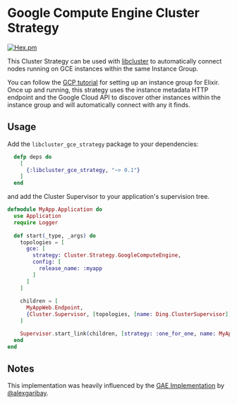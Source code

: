 Google Compute Engine Cluster Strategy
===

[![Hex.pm](https://img.shields.io/hexpm/v/libcluster_gce_strategy.svg)](https://hex.pm/packages/libcluster_gce_strategy)

This Cluster Strategy can be used with [libcluster](https://github.com/bitwalker/libcluster) to automatically connect nodes running on GCE instances within the same Instance Group.

You can follow the [GCP tutorial](https://cloud.google.com/community/tutorials/elixir-phoenix-on-google-compute-engine) for setting up an instance group for Elixir.  Once up and running, this strategy uses the instance metadata HTTP endpoint and the Google Cloud API to discover other instances within the instance group and will automatically connect with any it finds.

Usage
---

Add the `libcluster_gce_strategy` package to your dependencies:

```elixir
  defp deps do
    [
      {:libcluster_gce_strategy, "~> 0.1"}
    ]
  end
```

and add the Cluster Supervisor to your application's supervision tree.

```elixir
defmodule MyApp.Application do
  use Application
  require Logger
  
  def start(_type, _args) do
    topologies = [
      gce: [
        strategy: Cluster.Strategy.GoogleComputeEngine,
        config: [
          release_name: :myapp
        ]
      ]
    ]
  
    children = [
      MyAppWeb.Endpoint,
      {Cluster.Supervisor, [topologies, [name: Ding.ClusterSupervisor]]}
    ]

    Supervisor.start_link(children, [strategy: :one_for_one, name: MyApp.Supervisor])
  end
end
```

Notes
---

This implementation was heavily influenced by the [GAE Implementation](https://github.com/alexgaribay/libcluster_gae) by [@alexgaribay](https://github.com/alexgaribay).